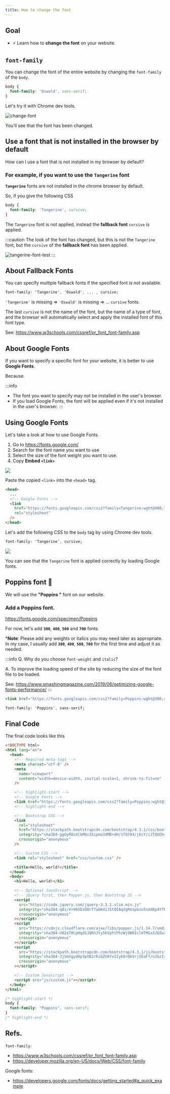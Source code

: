 ```yaml
---
title: How to change the font
---
```


## Goal
- ⚡ Learn how to **change the font** on your website.

## `font-family`

You can change the font of the entire website by changing the `font-family` of the `body`.

```css title="For example"
body {
  font-family: 'Oswald', sans-serif;
}
```

Let's try it with Chrome dev tools.

![change-font](https://storage.googleapis.com/coderhackers-assets/docs/img/20200530_123837.gif)

You'll see that the font has been changed.

## Use a font that is not installed in the browser by default

How can I use a font that is not installed in my browser by default?

### For example, if you want to use the `Tangerine` font
**`Tangerine`** fonts are not installed in the chrome browser by default.

So, if you give the following CSS

```css
body {
  font-family: 'Tangerine', cursive;
}
```

The `Tangerine` font is not applied, instead the **fallback font** `cursive` is applied.


:::caution
The look of the font has changed, but this is not the `Tangerine` font, but the `cursive` of the **fallback font** has been applied.

![tangerine-font-test](https://storage.googleapis.com/coderhackers-assets/docs/img/20200530_124904.gif)
:::

## About Fallback Fonts
You can specify multiple fallback fonts if the specified font is not available.

```css
font-family: 'Tangerine', 'Oswald', ... , cursive;
```

`'Tangerine'` is missing => `'Oswald'` is missing => ... `cursive` fonts.

The last `cursive` is not the name of the font, but the name of a type of font, and the browser will automatically select and apply the installed font of this font type.

See: https://www.w3schools.com/cssref/pr_font_font-family.asp

## About Google Fonts
If you want to specify a specific font for your website, it is better to use **Google Fonts**.

Because.

:::info
- The font you want to specify may not be installed in the user's browser.
- If you load Google Fonts, the font will be applied even if it's not installed in the user's browser.
:::

## Using Google Fonts

Let's take a look at how to use Google Fonts.

1. Go to https://fonts.google.com/
2. Search for the font name you want to use
3. Select the size of the font weight you want to use.
4. Copy **Embed `<link>`**

![](https://storage.googleapis.com/coderhackers-assets/docs/img/20200503_075419.gif)

Paste the copied `<link>` into the `<head>` tag.

```html title="index.html"
<head>
  ...
  <!-- Google Fonts -->
  <link
    href="https://fonts.googleapis.com/css2?family=Tangerine:wght@400;700&display=swap"
    rel="stylesheet"
  />
</head>
```
Let's add the following CSS to the `body` tag by using Chrome dev tools.

```css
font-family: 'Tangerine', cursive;
```

![](https://storage.googleapis.com/coderhackers-assets/docs/img/20200530_125046.gif)

You can see that the `Tangerine` font is applied correctly by loading Google fonts.

## Poppins font 👏
We will use the **"Poppins "** font on our website.

### Add a Poppins font.
https://fonts.google.com/specimen/Poppins

For now, let's add **`300`**, **`400`**, **`500`** and **`700`** fonts.

***Note**: Please add any weights or italics you may need later as appropriate. In my case, I usually add **`300`**, **`400`**, **`500`**, **`700`** for the first time and adjust it as needed.

:::info Q. Why do you choose `font-weight` and `italic`?

A. To improve the loading speed of the site by reducing the size of the font file to be loaded.

See: https://www.smashingmagazine.com/2019/06/optimizing-google-fonts-performance/
:::

```html title="Link embed"
<link href="https://fonts.googleapis.com/css2?family=Poppins:wght@300;400;500;700&display=swap" rel="stylesheet">
```

```css title="CSS"
font-family: 'Poppins', sans-serif;
```


## Final Code
The final code looks like this
```html title="index.html"
<!DOCTYPE html>
<html lang="en">
  <head>
    <!-- Required meta tags -->
    <meta charset="utf-8" />
    <meta
      name="viewport"
      content="width=device-width, initial-scale=1, shrink-to-fit=no"
    />

    <!-- highlight-start -->
    <!-- Google Fonts -->
    <link href="https://fonts.googleapis.com/css2?family=Poppins:wght@300;400;500;700&display=swap" rel="stylesheet">
    <!-- highlight-end -->

    <!-- Bootstrap CSS -->
    <link
      rel="stylesheet"
      href="https://stackpath.bootstrapcdn.com/bootstrap/4.3.1/css/bootstrap.min.css"
      integrity="sha384-ggOyR0iXCbMQv3Xipma34MD+dH/1fQ784/j6cY/iJTQUOhcWr7x9JvoRxT2MZw1T"
      crossorigin="anonymous"
    />

    <!-- Custom CSS -->
    <link rel="stylesheet" href="css/custom.css" />

    <title>Hello, world!</title>
  </head>
  <body>
    <h1>Hello, world!</h1>

    <!-- Optional JavaScript -->
    <!-- jQuery first, then Popper.js, then Bootstrap JS -->
    <script
      src="https://code.jquery.com/jquery-3.3.1.slim.min.js"
      integrity="sha384-q8i/X+965DzO0rT7abK41JStQIAqVgRVzpbzo5smXKp4YfRvH+8abtTE1Pi6jizo"
      crossorigin="anonymous"
    ></script>
    <script
      src="https://cdnjs.cloudflare.com/ajax/libs/popper.js/1.14.7/umd/popper.min.js"
      integrity="sha384-UO2eT0CpHqdSJQ6hJty5KVphtPhzWj9WO1clHTMGa3JDZwrnQq4sF86dIHNDz0W1"
      crossorigin="anonymous"
    ></script>
    <script
      src="https://stackpath.bootstrapcdn.com/bootstrap/4.3.1/js/bootstrap.min.js"
      integrity="sha384-JjSmVgyd0p3pXB1rRibZUAYoIIy6OrQ6VrjIEaFf/nJGzIxFDsf4x0xIM+B07jRM"
      crossorigin="anonymous"
    ></script>

    <!-- Custom Javascript -->
    <script src="js/custom.js"></script>
  </body>
</html>
```

```css title="css/custom.css"
/* highlight-start */
body {
  font-family: "Poppins", sans-serif;
}
/* highlight-end */
```

## Refs.

`font-family`:
- https://www.w3schools.com/cssref/pr_font_font-family.asp
- https://developer.mozilla.org/en-US/docs/Web/CSS/font-family


Google fonts:
- https://developers.google.com/fonts/docs/getting_started#a_quick_example

